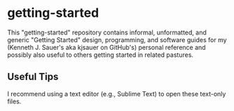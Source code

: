 # getting-started
This "getting-started" repository contains informal, unformatted, and generic "Getting Started" design, programming, and software guides for my (Kenneth J. Sauer's aka kjsauer on GitHub's) personal reference and possibly also useful to others getting started in related pastures.

## Useful Tips
I recommend using a text editor (e.g., Sublime Text) to open these text-only files.